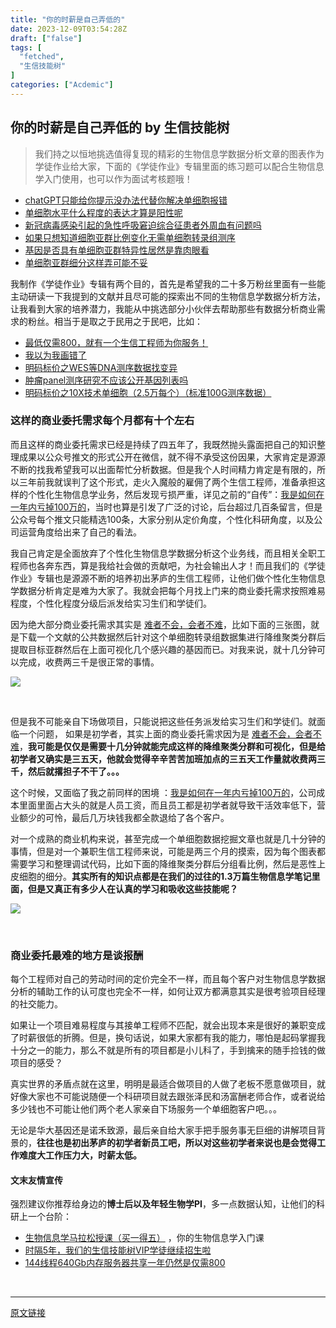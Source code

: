 ```yaml
---
title: "你的时薪是自己弄低的"
date: 2023-12-09T03:54:28Z
draft: ["false"]
tags: [
  "fetched",
  "生信技能树"
]
categories: ["Acdemic"]
---
```

你的时薪是自己弄低的 by 生信技能树
------
<div><section data-tool="mdnice编辑器" data-website="https://www.mdnice.com"><blockquote data-tool="mdnice编辑器"><p>我们持之以恒地挑选值得复现的精彩的生物信息学数据分析文章的图表作为学徒作业给大家，下面的《学徒作业》专辑里面的练习题可以配合生物信息学入门使用，也可以作为面试考核题哦！</p></blockquote><ul data-tool="mdnice编辑器"><li><section><a href="http://mp.weixin.qq.com/s?__biz=MzAxMDkxODM1Ng==&amp;mid=2247523121&amp;idx=1&amp;sn=a9bfa3302dcc59ea709af232e52d82b2&amp;chksm=9b4bdb8aac3c529c26ad139c20a841a65ac1006f230b1db57d08cca36abdb50d28d41b639c75&amp;scene=21#wechat_redirect" data-linktype="2">chatGPT只能给你提示没办法代替你解决单细胞报错</a></section></li><li><section><a href="http://mp.weixin.qq.com/s?__biz=MzAxMDkxODM1Ng==&amp;mid=2247522758&amp;idx=1&amp;sn=97a223084212ec19dca4ca7e6cd1ee02&amp;chksm=9b4bd97dac3c506b14a3f94852e0566c7f674a5626897ce824d8ff5106438dd051ab9f1b5b69&amp;scene=21#wechat_redirect" data-linktype="2">单细胞水平什么程度的表达才算是阳性呢</a></section></li><li><section><a href="http://mp.weixin.qq.com/s?__biz=MzAxMDkxODM1Ng==&amp;mid=2247522703&amp;idx=1&amp;sn=10da692b90be9c8ef57d6c4349be611b&amp;chksm=9b4bd934ac3c50225193ddb06b0d706e1284189f22db57a1e3c7a07ef92a15b239413c056b88&amp;scene=21#wechat_redirect" data-linktype="2">新冠病毒感染引起的急性呼吸窘迫综合征患者外周血有问题吗</a></section></li><li><section><a href="http://mp.weixin.qq.com/s?__biz=MzAxMDkxODM1Ng==&amp;mid=2247522566&amp;idx=1&amp;sn=b7a98a2e4b37e51f7a8adfd7d517b538&amp;chksm=9b4bd9bdac3c50ab0af459c13b85b1dc1b2fdb0fc2ab59c56343e4b07040ebc685dfe2aea0bd&amp;scene=21#wechat_redirect" data-linktype="2">如果只想知道细胞亚群比例变化无需单细胞转录组测序</a></section></li><li><section><a href="http://mp.weixin.qq.com/s?__biz=MzAxMDkxODM1Ng==&amp;mid=2247522553&amp;idx=1&amp;sn=039e9b209ef55fc4b57511e0fcff8e09&amp;chksm=9b4bd842ac3c5154fddf9fa49f8e02bd3c5aa658164bfb1faba3b14f4c1ea33276f98ab1463f&amp;scene=21#wechat_redirect" data-linktype="2">基因是否具有单细胞亚群特异性居然是靠肉眼看</a></section></li><li><section><a href="http://mp.weixin.qq.com/s?__biz=MzAxMDkxODM1Ng==&amp;mid=2247522197&amp;idx=1&amp;sn=904f0b4c4e4900e460330dbdc334a391&amp;chksm=9b4bd72eac3c5e38449a1d8a5ae76ca5d5db743e1d01a7a29865e47923c7df34f0200dbf9605&amp;scene=21#wechat_redirect" data-linktype="2">单细胞亚群细分这样弄可能不妥</a></section></li></ul><p data-tool="mdnice编辑器">我制作《学徒作业》专辑有两个目的，首先是希望我的二十多万粉丝里面有一些能主动研读一下我提到的文献并且尽可能的探索出不同的生物信息学数据分析方法，让我看到大家的培养潜力，我能从中挑选部分小伙伴去帮助那些有数据分析商业需求的粉丝。相当于是取之于民用之于民吧，比如：</p><ul data-tool="mdnice编辑器"><li><section><a href="http://mp.weixin.qq.com/s?__biz=MzAxMDkxODM1Ng==&amp;mid=2247504808&amp;idx=2&amp;sn=d03f6e2b3abca3f3934cb61fd5e6e0e1&amp;chksm=9b4b9313ac3c1a05c2b4e8849cd8769f08c357aad92d6690ab1d645ebcc72f6c4cf9a0e36090&amp;scene=21#wechat_redirect" data-linktype="2">最低仅需800，就有一个生信工程师为你服务！</a></section></li><li><section><a href="http://mp.weixin.qq.com/s?__biz=MzAxMDkxODM1Ng==&amp;mid=2247504502&amp;idx=1&amp;sn=5751906f96c2fe960bbd0e88a954a446&amp;chksm=9b4b92cdac3c1bdba6d60579571e89d0b1daead0866f2e984368bbcfb5dae841734bdfa4c5b1&amp;scene=21#wechat_redirect" data-linktype="2">我以为我画错了</a></section></li><li><section><a href="http://mp.weixin.qq.com/s?__biz=MzAxMDkxODM1Ng==&amp;mid=2247504400&amp;idx=1&amp;sn=4a1191a97ded58264f1bd035dc51f756&amp;chksm=9b4b92abac3c1bbda0bb321ea045c4b39453ab226a91093ae792857ec1f85375a60509cca527&amp;scene=21#wechat_redirect" data-linktype="2">明码标价之WES等DNA测序数据找变异</a></section></li><li><section><a href="http://mp.weixin.qq.com/s?__biz=MzAxMDkxODM1Ng==&amp;mid=2247502890&amp;idx=1&amp;sn=3223649341ae5cb4f62459bcade7c385&amp;chksm=9b4b8c91ac3c0587b299e2448b392960a2551cbe2b3c9eadae102e1d6f2968c191b8e5c77cc7&amp;scene=21#wechat_redirect" data-linktype="2">肿瘤panel测序研究不应该公开基因列表吗</a></section></li><li><section><a href="http://mp.weixin.qq.com/s?__biz=MzAxMDkxODM1Ng==&amp;mid=2247502116&amp;idx=1&amp;sn=e9d07246245ebcc0839ab00821fee25d&amp;chksm=9b4b899fac3c0089b0c2ddb6ddb03518477fe8ba570fce13738d2b13e4881d4c0d97779a837f&amp;scene=21#wechat_redirect" data-linktype="2">明码标价之10X技术单细胞（2.5万每个）（标准100G测序数据）</a></section></li></ul><h3 data-tool="mdnice编辑器"><span></span>这样的商业委托需求每个月都有十个左右<span></span></h3><p data-tool="mdnice编辑器">而且这样的商业委托需求已经是持续了四五年了，我既然抛头露面把自己的知识整理成果以公众号推文的形式公开在微信，就不得不承受这份因果，大家肯定是源源不断的找我希望我可以出面帮忙分析数据。但是我个人时间精力肯定是有限的，所以三年前我就误判了这个形式，走火入魔般的雇佣了两个生信工程师，准备承担这样的个性化生物信息学业务，然后发现亏损严重，详见之前的“自传”：<a href="https://mp.weixin.qq.com/s?__biz=MzAxMDkxODM1Ng==&amp;mid=2247515041&amp;idx=1&amp;sn=0b01035c57ab65e794784f53de6ccf2c&amp;scene=21#wechat_redirect" data-linktype="2">我是如何在一年内亏掉100万的</a>，当时也算是引发了广泛的讨论，后台超过几百条留言，但是公众号每个推文只能精选100条，大家分别从定价角度，个性化科研角度，以及公司运营角度给出来了自己的看法。</p><p data-tool="mdnice编辑器">我自己肯定是全面放弃了个性化生物信息学数据分析这个业务线，而且相关全职工程师也各奔东西，算是我给社会做的贡献吧，为社会输出人才！而且我们的《学徒作业》专辑也是源源不断的培养初出茅庐的生信工程师，让他们做个性化生物信息学数据分析肯定是难为大家了。我就会把每个月找上门来的商业委托需求按照难易程度，个性化程度分级后派发给实习生们和学徒们。</p><p data-tool="mdnice编辑器">因为绝大部分商业委托需求其实是 <a href="https://mp.weixin.qq.com/s?__biz=MzAxMDkxODM1Ng==&amp;mid=2247514997&amp;idx=1&amp;sn=e0eee2dab0fcc0c049cd13837cae15a6&amp;scene=21#wechat_redirect" data-linktype="2">难者不会，会者不难</a>，比如下面的三张图，就是下载一个文献的公共数据然后针对这个单细胞转录组数据集进行降维聚类分群后提取目标亚群然后在上面可视化几个感兴趣的基因而已。对我来说，就十几分钟可以完成，收费两三千是很正常的事情。</p><p><img data-galleryid="" data-ratio="1.4618644067796611" data-s="300,640" data-src="https://mmbiz.qpic.cn/mmbiz_png/cZNhZQ6j4wwN9MhicXvQibQEpqgicAT0VnnOxsR4kvbEtyZmAy0o7OYm6kaRYmDYRofMmUibAkpvQ02ZicrAPQFXfcw/640?wx_fmt=png&amp;from=appmsg" data-type="png" data-w="472" src="https://mmbiz.qpic.cn/mmbiz_png/cZNhZQ6j4wwN9MhicXvQibQEpqgicAT0VnnOxsR4kvbEtyZmAy0o7OYm6kaRYmDYRofMmUibAkpvQ02ZicrAPQFXfcw/640?wx_fmt=png&amp;from=appmsg"></p><figure data-tool="mdnice编辑器"><figcaption> </figcaption></figure><p data-tool="mdnice编辑器">但是我不可能亲自下场做项目，只能说把这些任务派发给实习生们和学徒们。就面临一个问题， 如果是初学者，其实上面的商业委托需求因为是 <a href="https://mp.weixin.qq.com/s?__biz=MzAxMDkxODM1Ng==&amp;mid=2247514997&amp;idx=1&amp;sn=e0eee2dab0fcc0c049cd13837cae15a6&amp;scene=21#wechat_redirect" data-linktype="2">难者不会，会者不难</a>，<span><strong>我可能是仅仅是需要十几分钟就能完成这样的降维聚类分群和可视化，但是给初学者又确实是三五天，他就会觉得辛辛苦苦加班加点的三五天工作量就收费两三千，然后就撂担子不干了。。。</strong></span></p><p data-tool="mdnice编辑器">这个时候，又面临了我之前同样的困境 ：<a href="https://mp.weixin.qq.com/s?__biz=MzAxMDkxODM1Ng==&amp;mid=2247515041&amp;idx=1&amp;sn=0b01035c57ab65e794784f53de6ccf2c&amp;scene=21#wechat_redirect" data-linktype="2">我是如何在一年内亏掉100万的</a>，公司成本里面里面占大头的就是人员工资，而且员工都是初学者就导致干活效率低下，营业额少的可怜，最后几万块钱我都全款退给了各个客户。</p><p data-tool="mdnice编辑器">对一个成熟的商业机构来说，甚至完成一个单细胞数据挖掘文章也就是几十分钟的事情，但是对一个兼职生信工程师来说，可能是两三个月的摸索，因为每个图表都需要学习和整理调试代码，比如下面的降维聚类分群后分组看比例，然后是恶性上皮细胞的细分。<span><strong>其实所有的知识点都是在我们的过往的1.3万篇生物信息学笔记里面，但是又真正有多少人在认真的学习和吸收这些技能呢？</strong></span></p><p><img data-galleryid="" data-ratio="1.353182751540041" data-s="300,640" data-src="https://mmbiz.qpic.cn/mmbiz_png/cZNhZQ6j4wwN9MhicXvQibQEpqgicAT0VnnKoLcVlsWYNcTJ8aqTUtPNltSaUNW5eSIUVJrqGm3zP0ZEbF1zF860g/640?wx_fmt=png&amp;from=appmsg" data-type="png" data-w="487" src="https://mmbiz.qpic.cn/mmbiz_png/cZNhZQ6j4wwN9MhicXvQibQEpqgicAT0VnnKoLcVlsWYNcTJ8aqTUtPNltSaUNW5eSIUVJrqGm3zP0ZEbF1zF860g/640?wx_fmt=png&amp;from=appmsg"></p><figure data-tool="mdnice编辑器"><figcaption> </figcaption></figure><h3 data-tool="mdnice编辑器"><span></span>商业委托最难的地方是谈报酬<span></span></h3><p data-tool="mdnice编辑器">每个工程师对自己的劳动时间的定价完全不一样，而且每个客户对生物信息学数据分析的辅助工作的认可度也完全不一样，如何让双方都满意其实是很考验项目经理的社交能力。</p><p data-tool="mdnice编辑器">如果让一个项目难易程度与其接单工程师不匹配，就会出现本来是很好的兼职变成了时薪很低的折腾。但是，换句话说，如果大家都有我的能力，哪怕是起码掌握我十分之一的能力，那么不就是所有的项目都是小儿科了，手到擒来的随手捡钱的做项目的感受？</p><p data-tool="mdnice编辑器">真实世界的矛盾点就在这里，明明是最适合做项目的人做了老板不愿意做项目，就好像大家也不可能说随便一个科研项目就去跟张泽民和汤富酬老师合作，或者说给多少钱也不可能让他们两个老人家亲自下场服务一个单细胞客户吧。。。</p><p data-tool="mdnice编辑器">无论是华大基因还是诺禾致源，最后亲自给大家手把手服务事无巨细的讲解项目背景的，<strong>往往也是初出茅庐的初学者新员工吧，所以对这些初学者来说也是会觉得工作难度大工作压力大，时薪太低。</strong></p></section><h4 data-tool="mdnice编辑器">文末友情宣传</h4><p data-tool="mdnice编辑器">强烈建议你推荐给身边的<strong>博士后以及年轻生物学PI</strong>，多一点数据认知，让他们的科研上一个台阶：</p><ul data-tool="mdnice编辑器"><li><section><a target="_blank" href="http://mp.weixin.qq.com/s?__biz=MzAxMDkxODM1Ng==&amp;mid=2247526646&amp;idx=1&amp;sn=d1728d9102f72d2ce5c425162549499d&amp;chksm=9b4b284dac3ca15b83972f3dcb45977fc78eb65b607e7961658f8586f8a4b7be2c2c43883684&amp;scene=21#wechat_redirect" textvalue="生物信息学马拉松授‍课（买一得五）" linktype="text" imgurl="" imgdata="null" data-itemshowtype="0" tab="innerlink" data-linktype="2" hasload="1">生物信息学马拉松授课（买一得五）</a> ，你的生物信息学入门课</section></li><li><section><a target="_blank" href="http://mp.weixin.qq.com/s?__biz=MzAxMDkxODM1Ng==&amp;mid=2247524148&amp;idx=1&amp;sn=7806da6feb41a36493c519c1cfc1d3ac&amp;chksm=9b4bdf8fac3c569960369602f1ef26639cb366b250f233b2297d1f059471c0458335bfc0b829&amp;scene=21#wechat_redirect" textvalue="时隔5年，我们的生信技能树VIP学徒继续招生啦" linktype="text" imgurl="" imgdata="null" data-itemshowtype="0" tab="innerlink" data-linktype="2" hasload="1">时隔5年，我们的生信技能树VIP学徒继续招生啦</a><br></section></li><li><section><a target="_blank" href="http://mp.weixin.qq.com/s?__biz=MzAxMDkxODM1Ng==&amp;mid=2247522831&amp;idx=2&amp;sn=1744efdf428465425a145ff3a982198b&amp;chksm=9b4bdab4ac3c53a28fbecbbff4f254f470b54a7a20468bb753b295b930315e1ec45bcbabc10b&amp;scene=21#wechat_redirect" textvalue="144线程640Gb内存服务器共享一年‍仍然是仅需800" linktype="text" imgurl="" imgdata="null" data-itemshowtype="0" tab="innerlink" data-linktype="2" hasload="1">144线程640Gb内存服务器共享一年仍然是仅需800</a></section></li></ul><p><br></p><p><mp-style-type data-value="3"></mp-style-type></p></div>  
<hr>
<a href="https://mp.weixin.qq.com/s/u3QFygGvW5w41Od8rqn9lw",target="_blank" rel="noopener noreferrer">原文链接</a>
